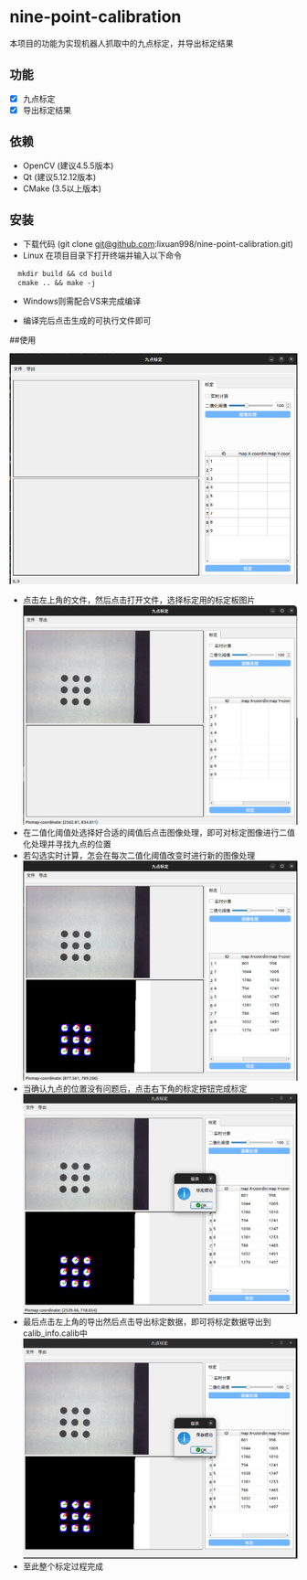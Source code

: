 # nine-point-calibration

本项目的功能为实现机器人抓取中的九点标定，并导出标定结果

## 功能

 - [x] 九点标定
 - [x] 导出标定结果

## 依赖
- OpenCV (建议4.5.5版本)
- Qt (建议5.12.12版本)
- CMake (3.5以上版本)

## 安装
- 下载代码 (git clone git@github.com:lixuan998/nine-point-calibration.git)
- Linux 在项目目录下打开终端并输入以下命令
``` shell
  mkdir build && cd build
  cmake .. && make -j
```
- Windows则需配合VS来完成编译

- 编译完后点击生成的可执行文件即可

##使用

![软件界面](./md_images/ui.png)
 - 点击左上角的文件，然后点击打开文件，选择标定用的标定板图片
![步骤1](./md_images/step1.png)
 - 在二值化阈值处选择好合适的阈值后点击图像处理，即可对标定图像进行二值化处理并寻找九点的位置
 - 若勾选实时计算，怎会在每次二值化阈值改变时进行新的图像处理
![步骤2](./md_images/step2.png)
 - 当确认九点的位置没有问题后，点击右下角的标定按钮完成标定
![步骤3](./md_images/step3.png)
 - 最后点击左上角的导出然后点击导出标定数据，即可将标定数据导出到calib_info.calib中
![步骤4](./md_images/step4.png)
- 至此整个标定过程完成
